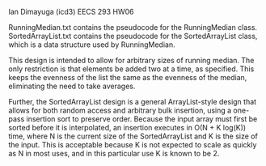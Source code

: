 Ian Dimayuga (icd3)
EECS 293 HW06

RunningMedian.txt contains the pseudocode for the RunningMedian class.
SortedArrayList.txt contains the pseudocode for the SortedArrayList class, which is a data structure used by RunningMedian.

This design is intended to allow for arbitrary sizes of running median.
The only restriction is that elements be added two at a time, as specified.
This keeps the evenness of the list the same as the evenness of the median, eliminating the need to take averages.

Further, the SortedArrayList design is a general ArrayList-style design that allows for both random access and arbitrary bulk insertion, using a one-pass insertion sort to preserve order.
Because the input array must first be sorted before it is interpolated, an insertion executes in O(N + K log(K)) time, where N is the current size of the SortedArrayList and K is the size of the input.
This is acceptable because K is not expected to scale as quickly as N in most uses, and in this particular use K is known to be 2.
